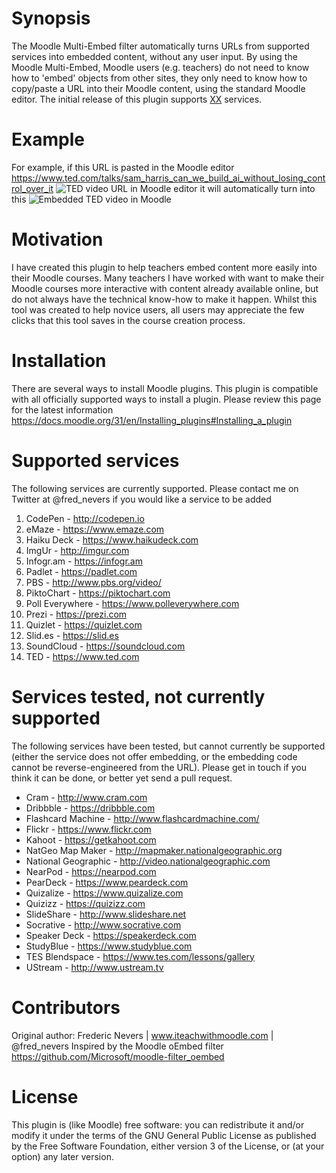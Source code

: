 # Synopsis

The Moodle Multi-Embed filter automatically turns URLs from supported services into embedded content, without any user input. By using the Moodle Multi-Embed, Moodle users (e.g. teachers) do not need to know how to 'embed' objects from other sites, they only need to know how to copy/paste a URL into their Moodle content, using the standard Moodle editor. The initial release of this plugin supports [XX](#Supported-services) services. 

# Example

For example, if this URL is pasted in the Moodle editor https://www.ted.com/talks/sam_harris_can_we_build_ai_without_losing_control_over_it 
![TED video URL in Moodle editor](http://iteachwithmoodle.com/assets/moodle-editor.png "TED video URL in Moodle editor") 
it will automatically turn into this
![Embedded TED video in Moodle](http://iteachwithmoodle.com/assets/embedded-ted-video-in-moodle.png "Embedded TED video in Moodle")

# Motivation

I have created this plugin to help teachers embed content more easily into their Moodle courses. Many teachers I have worked with want to make their Moodle courses more interactive with content already available online, but do not always have the technical know-how to make it happen. Whilst this tool was created to help novice users, all users may appreciate the few clicks that this tool saves in the course creation process.

# Installation

There are several ways to install Moodle plugins. This plugin is compatible with all officially supported ways to install a plugin. Please review this page for the latest information https://docs.moodle.org/31/en/Installing_plugins#Installing_a_plugin

# Supported services

The following services are currently supported. Please contact me on Twitter at @fred_nevers if you would like a service to be added
   1. CodePen - http://codepen.io
   2. eMaze - https://www.emaze.com
   3. Haiku Deck - https://www.haikudeck.com
   4. ImgUr - http://imgur.com
   5. Infogr.am - https://infogr.am
   6. Padlet - https://padlet.com
   7. PBS - http://www.pbs.org/video/
   8. PiktoChart - https://piktochart.com
   9. Poll Everywhere - https://www.polleverywhere.com
   10. Prezi - https://prezi.com
   11. Quizlet - https://quizlet.com
   12. Slid.es - https://slid.es
   13. SoundCloud - https://soundcloud.com
   14. TED - https://www.ted.com

# Services tested, not currently supported

The following services have been tested, but cannot currently be supported (either the service does not offer embedding, or the embedding code cannot be reverse-engineered from the URL). Please get in touch if you think it can be done, or better yet send a pull request.
   * Cram - http://www.cram.com
   * Dribbble - https://dribbble.com 
   * Flashcard Machine - http://www.flashcardmachine.com/
   * Flickr - https://www.flickr.com
   * Kahoot - https://getkahoot.com
   * NatGeo Map Maker - http://mapmaker.nationalgeographic.org
   * National Geographic - http://video.nationalgeographic.com
   * NearPod - https://nearpod.com
   * PearDeck - https://www.peardeck.com
   * Quizalize - https://www.quizalize.com
   * Quizizz - https://quizizz.com
   * SlideShare - http://www.slideshare.net
   * Socrative - http://www.socrative.com
   * Speaker Deck - https://speakerdeck.com
   * StudyBlue - https://www.studyblue.com
   * TES Blendspace - https://www.tes.com/lessons/gallery
   * UStream - http://www.ustream.tv

# Contributors

Original author: Frederic Nevers | www.iteachwithmoodle.com | @fred_nevers
Inspired by the Moodle oEmbed filter https://github.com/Microsoft/moodle-filter_oembed

# License

This plugin is (like Moodle) free software: you can redistribute it and/or modify it under the terms of the GNU General Public License as published by the Free Software Foundation, either version 3 of the License, or (at your option) any later version.